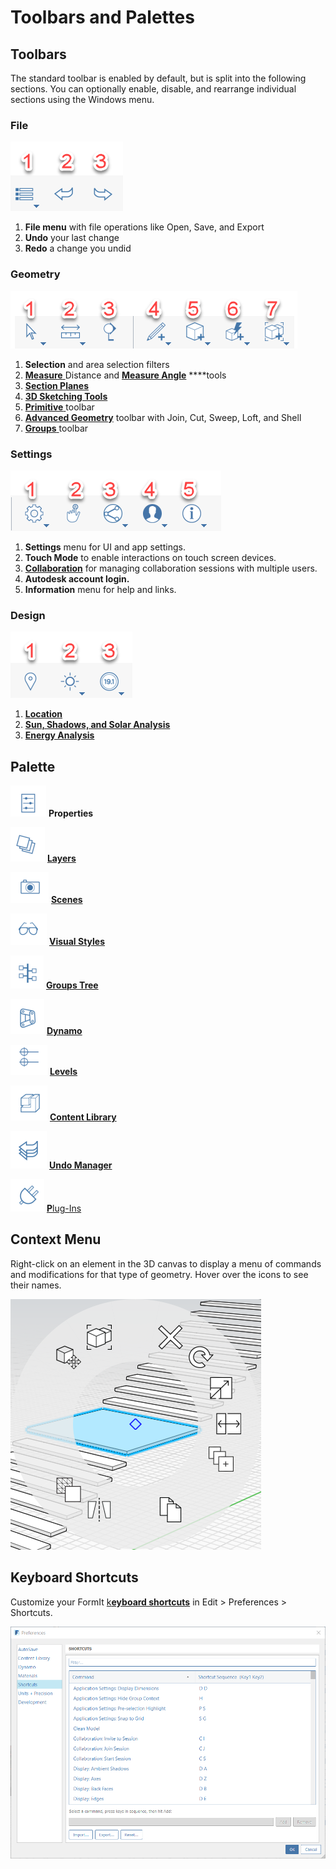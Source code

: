 # Toolbars and Palettes

## Toolbars

The standard toolbar is enabled by default, but is split into the following sections. You can optionally enable, disable, and rearrange individual sections using the Windows menu.

### File

![](../.gitbook/assets/file_icons.png)

1. **File menu** with file operations like Open, Save, and Export
2. **Undo** your last change
3. **Redo** a change you undid

### Geometry

![](../.gitbook/assets/geometry_icons%20%281%29.png)

1. **Selection** and area selection filters
2. [**Measure** ](../tool-library/measure-tool.md)Distance and [**Measure Angle**](../tool-library/measure-angle-tool.md) ****tools
3. [**Section Planes**](../tool-library/section-planes.md)
4. [**3D Sketching Tools**](../building-the-farnsworth-house/3d-sketching.md)
5. [**Primitive** ](../tool-library/place-primitive-object.md)toolbar
6. [**Advanced Geometry**](../building-the-farnsworth-house/advanced-modeling.md) toolbar with Join, Cut, Sweep, Loft, and Shell
7. [**Groups** ](../tool-library/groups.md)toolbar

### Settings

![](../.gitbook/assets/settings_icons.png)

1. **Settings** menu for UI and app settings.
2. **Touch Mode** to enable interactions on touch screen devices.
3. [**Collaboration**](../tool-library/collaboration.md) for managing collaboration sessions with multiple users.
4. **Autodesk account login.**
5. **Information** menu for help and links.

### Design

![](../.gitbook/assets/design_icons.png)

1. [**Location** ](../tool-library/setting-location.md)
2. [**Sun, Shadows, and Solar Analysis**](../tool-library/solar-analysis.md)
3. [**Energy Analysis**](../tool-library/energy-analysis.md)

## Palette

![](../.gitbook/assets/properties%20%281%29.png) **Properties**

![](../.gitbook/assets/layers.png) [**Layers**](../tool-library/layers.md)

![](../.gitbook/assets/scenes.png) [**Scenes**](../tool-library/scenes.md)

![](../.gitbook/assets/visual_styles.png) [**Visual Styles**](../tool-library/visual-styles.md)

![](../.gitbook/assets/branch_tree.png) [**Groups Tree**](../tool-library/groups-tree.md)

![](../.gitbook/assets/dynamo.png) [**Dynamo**](../tool-library/dynamo.md)

![](../.gitbook/assets/levels.png) [**Levels**](../tool-library/levels-and-area.md)

![](../.gitbook/assets/content_library.png) [**Content Library**](../tool-library/content-library.md)

![](../.gitbook/assets/undo.png) [**Undo Manager**](https://github.com/FormIt3D/autodesk-formit-360-windows-help/tree/c377e7b8a3b8e43e684321d0b7de867608d317a3/tool-library/undo-manager.md)

![](../.gitbook/assets/plugin_img.png) [**P**lug-Ins](../tool-library/materials.md)

## Context Menu

Right-click on an element in the 3D canvas to display a menu of commands and modifications for that type of geometry. Hover over the icons to see their names.

![](../.gitbook/assets/wheel_img.png)

## Keyboard Shortcuts

Customize your FormIt [k**eyboard shortcuts**](../appendix/keyboard-shortcuts.md) in Edit &gt; Preferences &gt; Shortcuts.

![](../.gitbook/assets/shortcuts_img.png)

